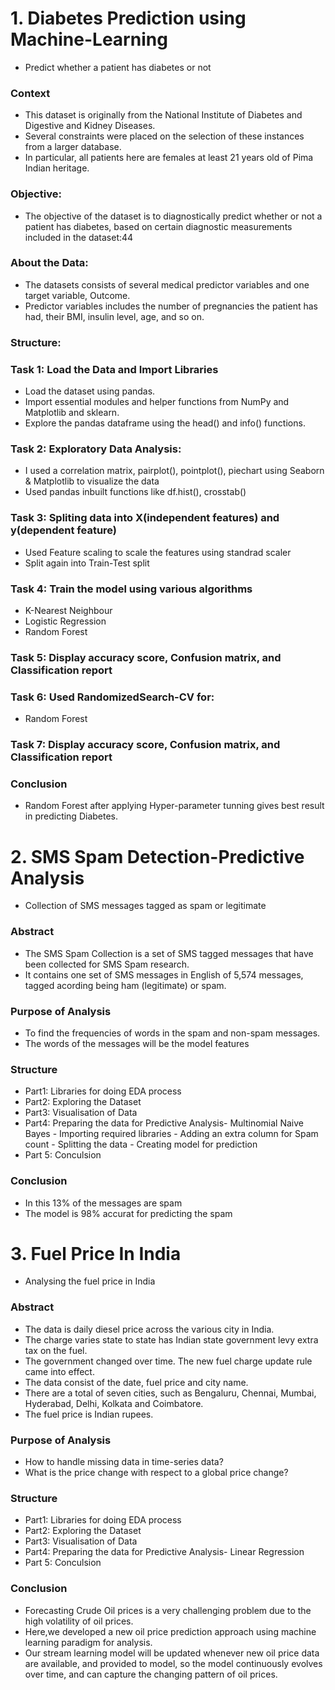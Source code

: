 # 1. Diabetes Prediction using Machine-Learning
- Predict whether a patient has diabetes or not

### Context
- This dataset is originally from the National Institute of Diabetes and Digestive and Kidney Diseases.
- Several constraints were placed on the selection of these instances from a larger database.
- In particular, all patients here are females at least 21 years old of Pima Indian heritage.

### Objective:
- The objective of the dataset is to diagnostically predict whether or not a patient has diabetes, based on certain diagnostic measurements included in the dataset:44

### About the Data:
- The datasets consists of several medical predictor variables and one target variable, Outcome.
- Predictor variables includes the number of pregnancies the patient has had, their BMI, insulin level, age, and so on.

### Structure:

### Task 1: Load the Data and Import Libraries
- Load the dataset using pandas.
- Import essential modules and helper functions from NumPy and Matplotlib and sklearn.
- Explore the pandas dataframe using the head() and info() functions.
### Task 2: Exploratory Data Analysis:
- I used a correlation matrix, pairplot(), pointplot(), piechart using Seaborn & Matplotlib to visualize the data
- Used pandas inbuilt functions like df.hist(), crosstab()
### Task 3: Spliting data into X(independent features) and y(dependent feature)
- Used Feature scaling to scale the features using standrad scaler
- Split again into Train-Test split
### Task 4: Train the model using various algorithms
- K-Nearest Neighbour
- Logistic Regression
- Random Forest
### Task 5: Display accuracy score, Confusion matrix, and Classification report
### Task 6: Used RandomizedSearch-CV for:
- Random Forest
### Task 7: Display accuracy score, Confusion matrix, and Classification report

### Conclusion
- Random Forest after applying Hyper-parameter tunning gives best result in predicting Diabetes.

# 2. SMS Spam Detection-Predictive Analysis
- Collection of SMS messages tagged as spam or legitimate

### Abstract
- The SMS Spam Collection is a set of SMS tagged messages that have been collected for SMS Spam research.
- It contains one set of SMS messages in English of 5,574 messages, tagged acording being ham (legitimate) or spam.

### Purpose of Analysis
- To find the frequencies of words in the spam and non-spam messages.
- The words of the messages will be the model features

### Structure
- Part1: Libraries for doing EDA process
- Part2: Exploring the Dataset
- Part3: Visualisation of Data
- Part4: Preparing the data for Predictive Analysis- Multinomial Naive Bayes
         - Importing required libraries
         - Adding an extra column for Spam count
         - Splitting the data
         - Creating model for prediction
- Part 5: Conculsion

### Conclusion
- In this 13% of the messages are spam
- The model is 98% accurat for predicting the spam

# 3. Fuel Price In India
- Analysing the fuel price in India

### Abstract
- The data is daily diesel price across the various city in India.
- The charge varies state to state has Indian state government levy extra tax on the fuel.
- The government changed over time. The new fuel charge update rule came into effect.
- The data consist of the date, fuel price and city name.
- There are a total of seven cities, such as Bengaluru, Chennai, Mumbai, Hyderabad, Delhi, Kolkata and Coimbatore.
- The fuel price is Indian rupees.

### Purpose of Analysis
- How to handle missing data in time-series data?
- What is the price change with respect to a global price change?

### Structure
- Part1: Libraries for doing EDA process
- Part2: Exploring the Dataset
- Part3: Visualisation of Data
- Part4: Preparing the data for Predictive Analysis- Linear Regression
- Part 5: Conculsion

### Conclusion
- Forecasting Crude Oil prices is a very challenging problem due to the high volatility of oil prices.
- Here,we developed a new oil price prediction approach using machine learning paradigm for analysis.
- Our stream learning model will be updated whenever new oil price data are available, and provided to model, so the model continuously evolves over time, and can capture the changing pattern of oil prices.
